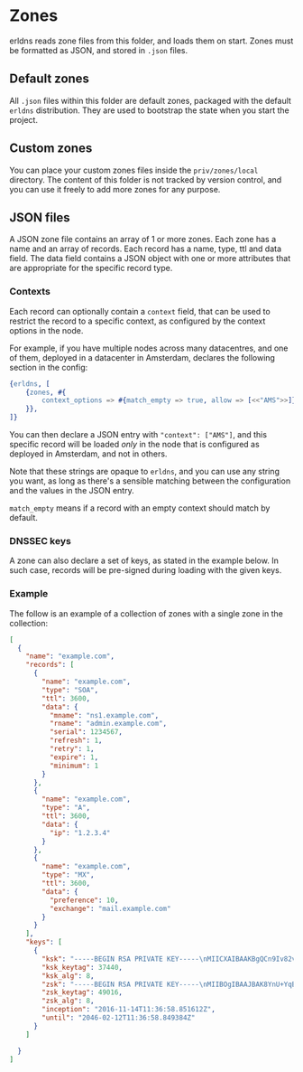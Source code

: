 # Zones

erldns reads zone files from this folder, and loads them on start. Zones must be formatted as JSON, and stored in `.json` files.

## Default zones

All `.json` files within this folder are default zones, packaged with the default `erldns` distribution. They are used to bootstrap the state when you start the project.

## Custom zones

You can place your custom zones files inside the `priv/zones/local` directory. The content of this folder is not tracked by version control, and you can use it freely to add more zones for any purpose.

## JSON files

A JSON zone file contains an array of 1 or more zones. Each zone has a name and an array of records. Each record has a name, type, ttl and data field. The data field contains a JSON object with one or more attributes that are appropriate for the specific record type.

### Contexts

Each record can optionally contain a `context` field, that can be used to restrict the record to a specific context, as configured by the context options in the node.

For example, if you have multiple nodes across many datacentres, and one of them, deployed in a datacenter in Amsterdam, declares the following section in the config:

```erlang
{erldns, [
    {zones, #{
        context_options => #{match_empty => true, allow => [<<"AMS">>]}
    }},
]}
```

You can then declare a JSON entry with `"context": ["AMS"]`, and this specific record will be loaded _only_ in the node that is configured as deployed in Amsterdam, and not in others.

Note that these strings are opaque to `erldns`, and you can use any string you want, as long as there's a sensible matching between the configuration and the values in the JSON entry.

`match_empty` means if a record with an empty context should match by default.

### DNSSEC keys

A zone can also declare a set of keys, as stated in the example below. In such case, records will be
pre-signed during loading with the given keys.

### Example

The follow is an example of a collection of zones with a single zone in the collection:

```json
[
  {
    "name": "example.com",
    "records": [
      {
        "name": "example.com",
        "type": "SOA",
        "ttl": 3600,
        "data": {
          "mname": "ns1.example.com",
          "rname": "admin.example.com",
          "serial": 1234567,
          "refresh": 1,
          "retry": 1,
          "expire": 1,
          "minimum": 1
        }
      },
      {
        "name": "example.com",
        "type": "A",
        "ttl": 3600,
        "data": {
          "ip": "1.2.3.4"
        }
      },
      {
        "name": "example.com",
        "type": "MX",
        "ttl": 3600,
        "data": {
          "preference": 10,
          "exchange": "mail.example.com"
        }
      }
    ],
    "keys": [
      {
        "ksk": "-----BEGIN RSA PRIVATE KEY-----\nMIICXAIBAAKBgQCn9Iv82vkFiv8ts8K9jzUzfp3UEZx+76r+X9A4GOFfYbx3USCh\nEW0fLYT/QkAM8/SiTkEXzZPqhrV083mp5VLYNLxic2ii6DrwvyGpENVPJnDQMu+C\nfKMyb9IWcm9MkeHh8t/ovsCQAEJWIPTnzv8rlQcDU44c3qgTpHSU8htjdwICBAEC\ngYEAlpYTHWYrcd0HQXO3F9lPqwwfHUt7VBaSEUYrk3N3ZYCWvmV1qyKbB/kb1SBs\n4GfW1vP966HXCffnX92LDXYxi7It3TJaKmo8aF/leN7w8WLNJXUayEoQKUfKLprj\nN14Jx/tgMu7I/BOoHId8b7e57pBKtDiSF6WWn3K7tNPbfmkCQQDST41m62mC4MAa\nDsUdyM0Vg/tjduGqnygryCDEXDabdg95a3wMk0SQCQzZFHGNYnsXcffTqGs/y+5w\nQWxyOGSNAkEAzHFkDJla30NiiKvhu7dY+0+dGrfMA7pNUh+LGdXe5QFdjwwxqPbF\n7NMGXKMdB8agSCxGZC3bxdvYNF9LULzhEwJABpDYNSoQx+UMvaEN5XTpLmCHuS1r\nsmhfKZPcDx8Z7mAYda3wZEuHQq+cf6i5XhOO9P5QKpKeslHLAMHa7NaNgQJBAI03\nGGacYLwui32fbzb8BYRg82Kga/OW6btY+O6hNs6iSR2gBlQ9j3Tgrzo+N4R/NQSl\nc05wGO2RnBUwlu0XUckCQHfHsWHVrrADTpalbv+FTDyWd0ouHXBmDecVZh3e7/ue\ncdMoblzeasvgp8CjFa9U+uDozY+aL6TNIpG++nn4lNw=\n-----END RSA PRIVATE KEY-----\n",
        "ksk_keytag": 37440,
        "ksk_alg": 8,
        "zsk": "-----BEGIN RSA PRIVATE KEY-----\nMIIBOgIBAAJBAK8YnU+YqBxD/EDwVeHZsJillAJ80PCnLU+/rlGrlzgw+eabF8jT\nCaEwnpE74YHCLegKAAn+efeZrT/EBBrzlacCAgIBAkBh9VGFW2SJk1I9SBQaDIA9\nchdrrx+PHibSyozwT4eAPmd6OFoLausc7ls6v9evPeb+Yj3g0JXvTGp6BgNhFqLR\nAiEA1+ievAEBVM6IlOmpiTwlaWe/HV6MokBBq1G/tvJS0M8CIQDPm/DUsoTEv/Jj\n6O3U9hNcPLbvKMMGld2wbf7nrQmzqQIhAJrhwTaFdjnXhmfUB9a33vRIbSaIsLxA\nDyuM+03XP+YhAiEAmJIJz7WX9uPkCIy8wO655Hh4dt4UkBFRE98OqkHIwGkCIFFv\nN8rJojI+oEiJyNjEjWZD4qoUMUp3+YBl0htAJUE2\n-----END RSA PRIVATE KEY-----\n",
        "zsk_keytag": 49016,
        "zsk_alg": 8,
        "inception": "2016-11-14T11:36:58.851612Z",
        "until": "2046-02-12T11:36:58.849384Z"
      }
    ]

  }
]
```
